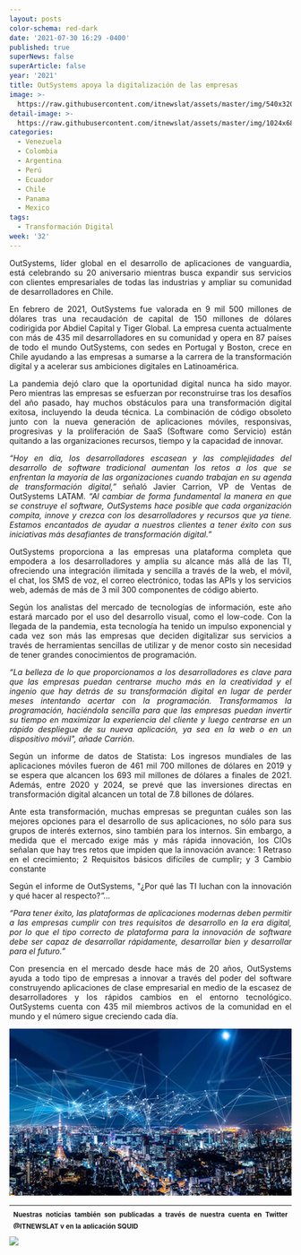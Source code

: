 ```yaml
---
layout: posts
color-schema: red-dark
date: '2021-07-30 16:29 -0400'
published: true
superNews: false
superArticle: false
year: '2021'
title: OutSystems apoya la digitalización de las empresas
image: >-
  https://raw.githubusercontent.com/itnewslat/assets/master/img/540x320/Digitalization-p.jpg
detail-image: >-
  https://raw.githubusercontent.com/itnewslat/assets/master/img/1024x680/Digitalization-g.jpg
categories:
  - Venezuela
  - Colombia
  - Argentina
  - Perú
  - Ecuador
  - Chile
  - Panama
  - Mexico
tags:
  - Transformación Digital
week: '32'
---
```

<p style="text-align: justify;">OutSystems, líder global en el desarrollo de aplicaciones de vanguardia, está celebrando su 20 aniversario mientras busca expandir sus servicios con clientes empresariales de todas las industrias y ampliar su comunidad de desarrolladores en Chile.</p>
<p style="text-align: justify;">En febrero de 2021, OutSystems fue valorada en 9 mil 500 millones de dólares tras una recaudación de capital de 150 millones de dólares codirigida por Abdiel Capital y Tiger Global. La empresa cuenta actualmente con más de 435 mil desarrolladores en su comunidad y opera en 87 países de todo el mundo OutSystems, con sedes en Portugal y Boston, crece en Chile ayudando a las empresas a sumarse a la carrera de la transformación digital y a acelerar sus ambiciones digitales en Latinoamérica.</p>
<p style="text-align: justify;">La pandemia dejó claro que la oportunidad digital nunca ha sido mayor. Pero mientras las empresas se esfuerzan por reconstruirse tras los desafíos del año pasado, hay muchos obstáculos para una transformación digital exitosa, incluyendo la deuda técnica. La combinación de código obsoleto junto con la nueva generación de aplicaciones móviles, responsivas, progresivas y la proliferación de SaaS (Software como Servicio) están quitando a las organizaciones recursos, tiempo y la capacidad de innovar.</p>
<p style="text-align: justify;"><em>“Hoy en día, los desarrolladores escasean y las complejidades del desarrollo de software tradicional aumentan los retos a los que se enfrentan la mayoría de las organizaciones cuando trabajan en su agenda de transformación digital,” </em>señaló Javier Carrion, VP de Ventas de OutSystems LATAM. <em>“Al cambiar de forma fundamental la manera en que se construye el software, OutSystems hace posible que cada organización compita, innove y crezca con los desarrolladores y recursos que ya tiene. Estamos encantados de ayudar a nuestros clientes a tener éxito con sus iniciativas más desafiantes de transformación digital.” </em></p>
<p style="text-align: justify;">OutSystems proporciona a las empresas una plataforma completa que empodera a los desarrolladores y amplía su alcance más allá de las TI, ofreciendo una integración ilimitada y sencilla a través de la web, el móvil, el chat, los SMS de voz, el correo electrónico, todas las APIs y los servicios web, además de más de 3 mil 300 componentes de código abierto.</p>
<p style="text-align: justify;">Según los analistas del mercado de tecnologías de información, este año estará marcado por el uso del desarrollo visual, como el low-code. Con la llegada de la pandemia, esta tecnología ha tenido un impulso exponencial y cada vez son más las empresas que deciden digitalizar sus servicios a través de herramientas sencillas de utilizar y de menor costo sin necesidad de tener grandes conocimientos de programación.</p>
<p style="text-align: justify;"><em>“La belleza de lo que proporcionamos a los desarrolladores es clave para que las empresas puedan centrarse mucho más en la creatividad y el ingenio que hay detrás de su transformación digital en lugar de perder meses intentando acertar con la programación. Transformamos la programación, haciéndola sencilla para que las empresas puedan invertir su tiempo en maximizar la experiencia del cliente y luego centrarse en un rápido despliegue de su nueva aplicación, ya sea en la web o en un dispositivo móvil", añade Carrión</em>.</p>
<p style="text-align: justify;">Según un informe de datos de Statista: Los ingresos mundiales de las aplicaciones móviles fueron de 461 mil 700 millones de dólares en 2019 y se espera que alcancen los 693 mil millones de dólares a finales de 2021. Además, entre 2020 y 2024, se prevé que las inversiones directas en transformación digital alcancen un total de 7.8 billones de dólares.</p>
<p style="text-align: justify;">Ante esta transformación, muchas empresas se preguntan cuáles son las mejores opciones para el desarrollo de sus aplicaciones, no sólo para sus grupos de interés externos, sino también para los internos. Sin embargo, a medida que el mercado exige más y más rápida innovación, los CIOs señalan que hay tres retos que impiden que la innovación avance: 1 Retraso en el crecimiento; 2 Requisitos básicos difíciles de cumplir; y 3 Cambio constante</p>
<p style="text-align: justify;">Según el informe de OutSystems, "¿Por qué las TI luchan con la innovación y qué hacer al respecto?<em>”</em><em>…</em></p>
<p style="text-align: justify;"><em>“Para tener éxito, las plataformas de aplicaciones modernas deben permitir a las empresas cumplir con tres requisitos de desarrollo en la era digital, por lo que el tipo correcto de plataforma para la innovación de software debe ser capaz de desarrollar rápidamente, desarrollar bien y desarrollar para el futuro.”</em></p>
<p style="text-align: justify;">Con presencia en el mercado desde hace más de 20 años, OutSystems ayuda a todo tipo de empresas a innovar a través del poder del software construyendo aplicaciones de clase empresarial en medio de la escasez de desarrolladores y los rápidos cambios en el entorno tecnológico. OutSystems cuenta con 435 mil miembros activos de la comunidad en el mundo y el número sigue creciendo cada día.</p>

![](https://raw.githubusercontent.com/itnewslat/assets/master/img/540x320/Digitalization-p.jpg)

<table style="height: 42px;" width="569">
<tbody>
<tr>
<td style="text-align: justify;"><sub><strong>Nuestras noticias también son publicadas a través de nuestra cuenta en Twitter <a href="https://twitter.com/itnewslat?lang=es">@ITNEWSLAT</a> y en la aplicación <a href="https://squidapp.co/en/">SQUID</a></strong></sub></td>
</tr>
</tbody>
</table>

<img src="https://tracker.metricool.com/c3po.jpg?hash=56f88a41e39ab42c063cc51676587a04"/>
